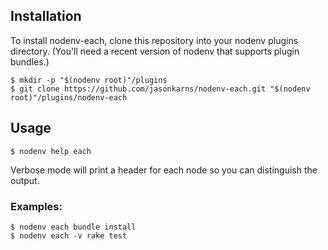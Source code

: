 ## Installation

To install nodenv-each, clone this repository into your nodenv plugins directory. (You'll need a recent version of nodenv that supports plugin bundles.)


```
$ mkdir -p "$(nodenv root)"/plugins
$ git clone https://github.com/jasonkarns/nodenv-each.git "$(nodenv root)"/plugins/nodenv-each
```

## Usage

```
$ nodenv help each
```

Verbose mode will print a header for each node so you can distinguish
the output.

### Examples:

```
$ nodenv each bundle install
$ nodenv each -v rake test
```
